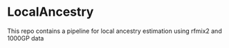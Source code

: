 # LocalAncestry
This repo contains a pipeline for local ancestry estimation using rfmix2 and 1000GP data
